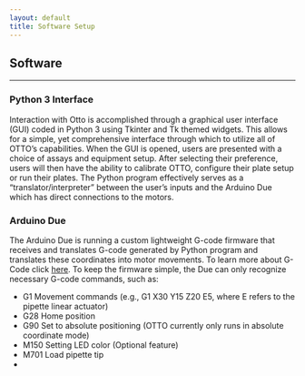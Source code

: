 ```yaml
---
layout: default
title: Software Setup
---
```

## <i class="fad fa-code"></i> Software
---

### <i class="fab fa-python"></i> Python 3 Interface 
Interaction with Otto is accomplished through a graphical user interface (GUI) coded in Python 3 using Tkinter and Tk themed widgets. This allows for a simple, yet comprehensive interface through which to utilize all of OTTO’s capabilities. When the GUI is opened, users are presented with a choice of assays and equipment setup. After selecting their preference, users will then have the ability to calibrate OTTO, configure their plate setup or run their plates. The Python program effectively serves as a “translator/interpreter” between the user’s inputs and the Arduino Due which has direct connections to the motors. 

### <i class="fas fa-microchip"></i> Arduino Due
The Arduino Due is running a custom lightweight G-code firmware that receives and translates G-code generated by Python program and translates these coordinates into motor movements. To learn more about G-Code click [here](https://reprap.org/wiki/G-code). To keep the firmware simple, the Due can only recognize necessary G-code commands, such as:
- G1 Movement commands (e.g., G1 X30 Y15 Z20 E5, where E refers to the pipette linear actuator)
- G28 Home position
- G90 Set to absolute positioning (OTTO currently only runs in absolute coordinate mode)
- M150 Setting LED color (Optional feature)
- M701 Load pipette tip
- 
